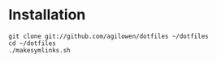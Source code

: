 Installation
===========

```
git clone git://github.com/agilowen/dotfiles ~/dotfiles
cd ~/dotfiles
./makesymlinks.sh
```
